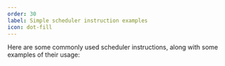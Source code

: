 ```yaml
---
order: 30
label: Simple scheduler instruction examples
icon: dot-fill
---
```


Here are some commonly used scheduler instructions, along with some examples of their usage:
